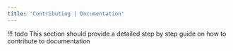 ```yaml
---
title: 'Contributing | Documentation'
---
```


!!! todo
    This section should provide a detailed step by step guide on how to contribute to documentation